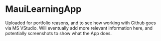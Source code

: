 # MauiLearningApp

Uploaded for portfolio reasons, and to see how working with Github goes via MS VStudio.
Will eventually add more relevant information here, and potentially screenshots to show what the App does.
